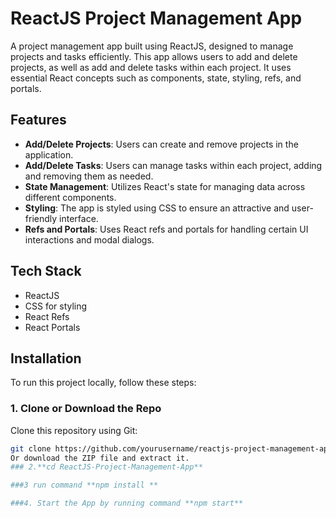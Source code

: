 # ReactJS Project Management App

A project management app built using ReactJS, designed to manage projects and tasks efficiently. This app allows users to add and delete projects, as well as add and delete tasks within each project. It uses essential React concepts such as components, state, styling, refs, and portals.

## Features
- **Add/Delete Projects**: Users can create and remove projects in the application.
- **Add/Delete Tasks**: Users can manage tasks within each project, adding and removing them as needed.
- **State Management**: Utilizes React's state for managing data across different components.
- **Styling**: The app is styled using CSS to ensure an attractive and user-friendly interface.
- **Refs and Portals**: Uses React refs and portals for handling certain UI interactions and modal dialogs.

## Tech Stack
- ReactJS
- CSS for styling
- React Refs
- React Portals

## Installation

To run this project locally, follow these steps:

### 1. Clone or Download the Repo

Clone this repository using Git:

```bash
git clone https://github.com/yourusername/reactjs-project-management-app.git
Or download the ZIP file and extract it.
### 2.**cd ReactJS-Project-Management-App**

###3 run command **npm install **

###4. Start the App by running command **npm start**

